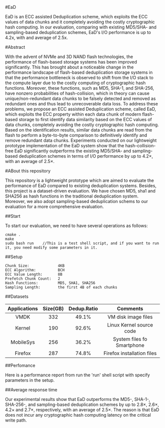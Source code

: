 #EaD

EaD is an ECC assisted Deduplication scheme, which exploits the ECC values of data chunks and it completely avoiding the
costly cryptographic hash computing. In our evaluation, comparing with existing MD5/SHA- and sampling-based 
deduplication schemes, EaD's I/O performance is up to 4.2x, with and average of 2.5x.

#Abstract

With the advent of NVMe and 3D NAND flash technologies, the performance of flash-based storage systems has been improved
significantly. This has brought about a noticeable change in the performance landscape of flash-based deduplication 
storage systems in that the performance bottleneck is observed to shift from the I/O stack to the compute layer due to
the costly computing of cryptographic hash functions. Moreover, these functions, such as MD5, SHA-1, and SHA-256, have 
nonzero probabilities of hash-collision, which in theory can cause unique/non-redundant data chunks to be falsely 
detected and removed as redundant ones and thus lead to unrecoverable data loss. To address these problems, we propose 
an ECC assisted Deduplication scheme, called EaD, which exploits the ECC property within each data chunk of modern 
flash-based storage to first identify data similarity based on the ECC values of data chunks, completely avoiding the 
costly cryptographic hash computing. Based on the identification results, similar data chunks are read from the flash to
perform a byte-to-byte comparison to definitively identify and remove redundant data chunks. Experiments conducted on 
our lightweight prototype implementation of the EaD system show that the hash-collision-free EaD significantly 
outperforms the existing MD5/SHA- and sampling-based deduplication schemes in terms of I/O performance by up to 4.2×, 
with an average of 2.5×.

#ABout this repository

This repository is a lightweight prototype which are aimed to evaluate the performance of EaD compared to existing 
deduplication systems. Besides, this project is a dataset-driven evaluation. We have chosen MD5, sha1 
and SHA256 as hash functions in the traditional deduplication system. Moreover, we also adopt sampling-based 
deduplication schems to our evaluation for a more comprehensive evaluation.


##Start

To start our evaluation, we need to have several operations as follows:

    cmake .
    make
    sudo bash run    //This is a test shell script, and if you want to run it, you need modify some parameters in it.


##Setup

    Chunk Size:             4KB
    ECC Algorithm:          BCH
    ECC Value Length:       8B
    Prefetch Chunk Count:   2
    Hash Functions:         MD5, SHA1, SHA256
    Sampling Length:        the first 4B of each chunks

##Datasets



| Applications | Size(GB) | Dedup.Ratio | Comments |  
| :-------------: |:-------------:| :-----:| :------: |
| VMDK | 332 | 49.1% | VM disk image files |
| Kernel | 190 | 92.6% | Linux Kernel source code |
| MobileSys | 256 | 36.2% | System files fo Smartphone |
| Firefox | 287 | 74.8% | Firefox installation files |


##Perfomance

Here is a performance report from run the 'run' shell script with specify parameters in the setup.

##Average response time 

Our experimental results show that EaD outperforms the MD5-, SHA-1-, SHA-256-, and sampling-based deduplication schemes 
by up to 2.8×, 2.6×, 4.2× and 2.7×, respectively, with an average of 2.5×. The reason is that EaD does not incur any 
cryptographic hash computing latency on the critical write path.




